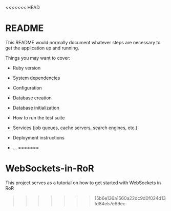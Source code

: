 <<<<<<< HEAD
# README

This README would normally document whatever steps are necessary to get the
application up and running.

Things you may want to cover:

* Ruby version

* System dependencies

* Configuration

* Database creation

* Database initialization

* How to run the test suite

* Services (job queues, cache servers, search engines, etc.)

* Deployment instructions

* ...
=======
# WebSockets-in-RoR
This project serves as a tutorial on how to get started with WebSockets in RoR
>>>>>>> 15b6e136a1560a22dc9d0f024d13fd84e57e69ec
